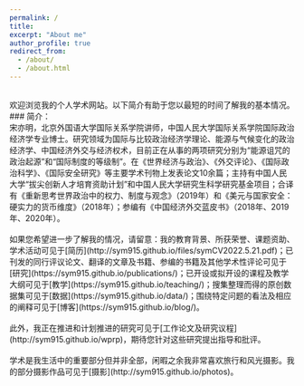 ```yaml
---
permalink: /
title: 
excerpt: "About me"
author_profile: true
redirect_from: 
  - /about/
  - /about.html
---
```


 <br>
欢迎浏览我的个人学术网站。以下简介有助于您以最短的时间了解我的基本情况。<br>
### 简介：<br>
宋亦明，北京外国语大学国际关系学院讲师，中国人民大学国际关系学院国际政治经济学专业博士。研究领域为国际与比较政治经济学理论、能源与气候变化的政治经济学、中国经济外交与经济权术，目前正在从事的两项研究分别为“能源诅咒的政治起源”和“国际制度的等级制”。在《世界经济与政治》、《外交评论》、《国际政治科学》、《国际安全研究》等主要学术刊物上发表论文10余篇；主持有中国人民大学“拔尖创新人才培育资助计划”和中国人民大学研究生科学研究基金项目；合译有《重新思考世界政治中的权力、制度与观念》（2019年）和《美元与国家安全：硬实力的货币维度》（2018年）；参编有《中国经济外交蓝皮书》（2018年、2019年、2020年）。<br>
 <br>
如果您希望进一步了解我的情况，请留意：我的教育背景、所获荣誉、课题资助、学术活动可见于[简历](http://sym915.github.io/files/symCV2022.5.21.pdf)；已刊发的同行评议论文、翻译的文章及书籍、参编的书籍及其他学术性评论可见于[研究](https://sym915.github.io/publications/)；已开设或拟开设的课程及教学大纲可见于[教学](https://sym915.github.io/teaching/)；搜集整理而得的原创数据集可见于[数据](https://sym915.github.io/data/)；围绕特定问题的看法及相应的阐释可见于[博客](https://sym915.github.io/blog/)。 <br>
 <br>
此外，我正在推进和计划推进的研究可见于[工作论文及研究议程](http://sym915.github.io/wprp)，期待您针对这些研究提出指导和批评。<br>
 <br>
学术是我生活中的重要部分但并非全部，闲暇之余我非常喜欢旅行和风光摄影。我的部分摄影作品可见于[摄影](http://sym915.github.io/photos)。
